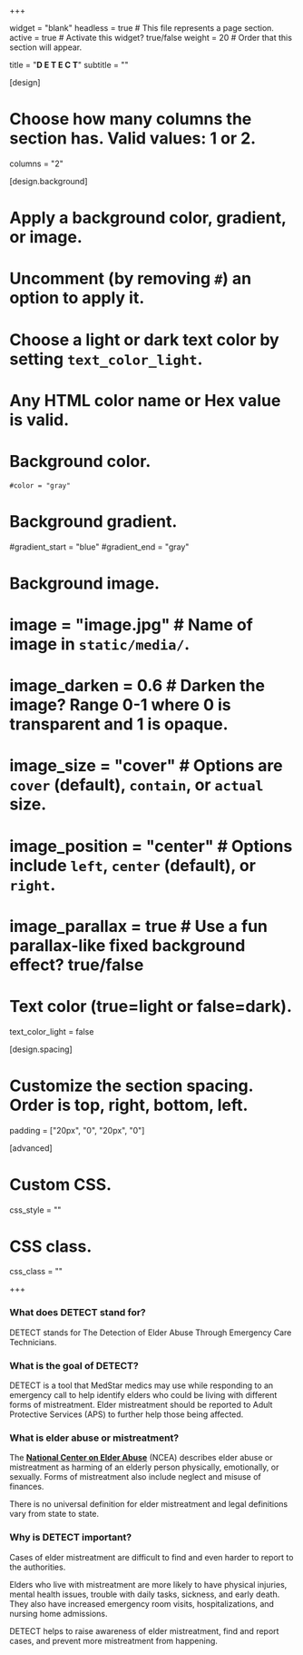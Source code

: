 +++

widget = "blank" 
headless = true  # This file represents a page section.
active = true  # Activate this widget? true/false
weight = 20  # Order that this section will appear.

title = "**D E T E C T**"
subtitle = ""

[design]
  # Choose how many columns the section has. Valid values: 1 or 2.
  columns = "2"

[design.background]
  # Apply a background color, gradient, or image.
  #   Uncomment (by removing `#`) an option to apply it.
  #   Choose a light or dark text color by setting `text_color_light`.
  #   Any HTML color name or Hex value is valid.

  # Background color.
    #color = "gray"
  
  # Background gradient.
   #gradient_start = "blue"
   #gradient_end = "gray"
  
  # Background image.
  # image = "image.jpg"  # Name of image in `static/media/`.
  # image_darken = 0.6  # Darken the image? Range 0-1 where 0 is transparent and 1 is opaque.
  # image_size = "cover"  #  Options are `cover` (default), `contain`, or `actual` size.
  # image_position = "center"  # Options include `left`, `center` (default), or `right`.
  # image_parallax = true  # Use a fun parallax-like fixed background effect? true/false
  
  # Text color (true=light or false=dark).
  text_color_light = false

[design.spacing]
  # Customize the section spacing. Order is top, right, bottom, left.
  padding = ["20px", "0", "20px", "0"]

[advanced]
 # Custom CSS. 
 css_style = ""
 
 # CSS class.
 css_class = ""
 
+++

### **What does DETECT stand for?**

DETECT stands for The Detection of Elder Abuse Through Emergency Care Technicians.
 
### **What is the goal of DETECT?**

DETECT is a tool that MedStar medics may use while responding to an emergency call to help identify elders who could be living with different forms of mistreatment. Elder mistreatment should be reported to Adult Protective Services (APS) to further help those being affected.

### **What is elder abuse or mistreatment?**

The [**National Center on Elder Abuse**](https://ncea.acl.gov/) (NCEA) describes elder abuse or mistreatment as harming of an elderly person physically, emotionally, or sexually. Forms of mistreatment also include neglect and misuse of finances. 

There is no universal definition for elder mistreatment and legal definitions vary from state to state.

### **Why is DETECT important?**

Cases of elder mistreatment are difficult to find and even harder to report to the authorities. 

Elders who live with mistreatment are more likely to have physical injuries, mental health issues, trouble with daily tasks, sickness, and early death. They also have increased emergency room visits, hospitalizations, and nursing home admissions.

DETECT helps to raise awareness of elder mistreatment, find and report cases, and prevent more mistreatment from happening.
<br/>
